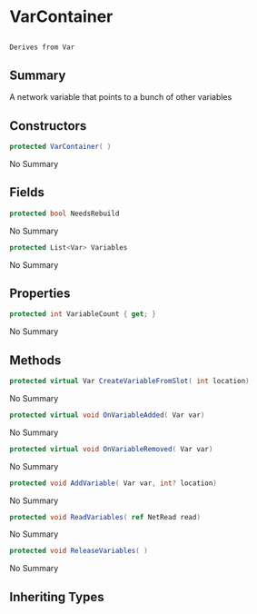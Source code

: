 # VarContainer

## 
```c#
Derives from Var
```

## Summary

A network variable that points to a bunch of other variables
## Constructors

```c#
protected VarContainer( ) 
```
No Summary
## Fields

```c#
protected bool NeedsRebuild
```
No Summary
```c#
protected List<Var> Variables
```
No Summary
## Properties

```c#
protected int VariableCount { get; } 
```
No Summary
## Methods

```c#
protected virtual Var CreateVariableFromSlot( int location) 
```
No Summary
```c#
protected virtual void OnVariableAdded( Var var) 
```
No Summary
```c#
protected virtual void OnVariableRemoved( Var var) 
```
No Summary
```c#
protected void AddVariable( Var var, int? location) 
```
No Summary
```c#
protected void ReadVariables( ref NetRead read) 
```
No Summary
```c#
protected void ReleaseVariables( ) 
```
No Summary
## Inheriting Types

